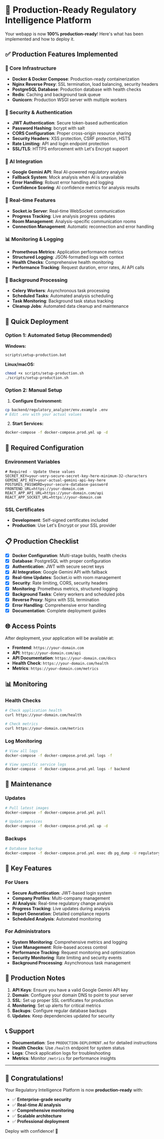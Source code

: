 # 🚀 Production-Ready Regulatory Intelligence Platform

Your webapp is now **100% production-ready**! Here's what has been implemented and how to deploy it.

## ✅ Production Features Implemented

### 🔧 Core Infrastructure
- **Docker & Docker Compose**: Production-ready containerization
- **Nginx Reverse Proxy**: SSL termination, load balancing, security headers
- **PostgreSQL Database**: Production database with health checks
- **Redis**: Caching and background task queue
- **Gunicorn**: Production WSGI server with multiple workers

### 🔐 Security & Authentication
- **JWT Authentication**: Secure token-based authentication
- **Password Hashing**: bcrypt with salt
- **CORS Configuration**: Proper cross-origin resource sharing
- **Security Headers**: XSS protection, CSRF protection, HSTS
- **Rate Limiting**: API and login endpoint protection
- **SSL/TLS**: HTTPS enforcement with Let's Encrypt support

### 🤖 AI Integration
- **Google Gemini API**: Real AI-powered regulatory analysis
- **Fallback System**: Mock analysis when AI is unavailable
- **Error Handling**: Robust error handling and logging
- **Confidence Scoring**: AI confidence metrics for analysis results

### 📡 Real-time Features
- **Socket.io Server**: Real-time WebSocket communication
- **Progress Tracking**: Live analysis progress updates
- **Room Management**: Analysis-specific communication rooms
- **Connection Management**: Automatic reconnection and error handling

### 📊 Monitoring & Logging
- **Prometheus Metrics**: Application performance metrics
- **Structured Logging**: JSON-formatted logs with context
- **Health Checks**: Comprehensive health monitoring
- **Performance Tracking**: Request duration, error rates, AI API calls

### 🔄 Background Processing
- **Celery Workers**: Asynchronous task processing
- **Scheduled Tasks**: Automated analysis scheduling
- **Task Monitoring**: Background task status tracking
- **Cleanup Jobs**: Automated data cleanup and maintenance

## 🚀 Quick Deployment

### Option 1: Automated Setup (Recommended)

**Windows:**
```bash
scripts\setup-production.bat
```

**Linux/macOS:**
```bash
chmod +x scripts/setup-production.sh
./scripts/setup-production.sh
```

### Option 2: Manual Setup

1. **Configure Environment:**
```bash
cp backend/regulatory_analyzer/env.example .env
# Edit .env with your actual values
```

2. **Start Services:**
```bash
docker-compose -f docker-compose.prod.yml up -d
```

## 🔑 Required Configuration

### Environment Variables
```env
# Required - Update these values
SECRET_KEY=your-very-secure-secret-key-here-minimum-32-characters
GEMINI_API_KEY=your-actual-gemini-api-key-here
POSTGRES_PASSWORD=your-secure-database-password
FRONTEND_URL=https://your-domain.com
REACT_APP_API_URL=https://your-domain.com/api
REACT_APP_SOCKET_URL=https://your-domain.com
```

### SSL Certificates
- **Development**: Self-signed certificates included
- **Production**: Use Let's Encrypt or your SSL provider

## 📋 Production Checklist

- [x] **Docker Configuration**: Multi-stage builds, health checks
- [x] **Database**: PostgreSQL with proper configuration
- [x] **Authentication**: JWT with secure secret keys
- [x] **AI Integration**: Google Gemini API with fallback
- [x] **Real-time Updates**: Socket.io with room management
- [x] **Security**: Rate limiting, CORS, security headers
- [x] **Monitoring**: Prometheus metrics, structured logging
- [x] **Background Tasks**: Celery workers and scheduled jobs
- [x] **Reverse Proxy**: Nginx with SSL termination
- [x] **Error Handling**: Comprehensive error handling
- [x] **Documentation**: Complete deployment guides

## 🌐 Access Points

After deployment, your application will be available at:

- **Frontend**: `https://your-domain.com`
- **API**: `https://your-domain.com/api`
- **API Documentation**: `https://your-domain.com/docs`
- **Health Check**: `https://your-domain.com/health`
- **Metrics**: `https://your-domain.com/metrics`

## 📊 Monitoring

### Health Checks
```bash
# Check application health
curl https://your-domain.com/health

# Check metrics
curl https://your-domain.com/metrics
```

### Log Monitoring
```bash
# View all logs
docker-compose -f docker-compose.prod.yml logs -f

# View specific service logs
docker-compose -f docker-compose.prod.yml logs -f backend
```

## 🔄 Maintenance

### Updates
```bash
# Pull latest images
docker-compose -f docker-compose.prod.yml pull

# Update services
docker-compose -f docker-compose.prod.yml up -d
```

### Backups
```bash
# Database backup
docker-compose -f docker-compose.prod.yml exec db pg_dump -U regulatory_user regulatory_intelligence > backup.sql
```

## 🎯 Key Features

### For Users
- **Secure Authentication**: JWT-based login system
- **Company Profiles**: Multi-company management
- **AI Analysis**: Real-time regulatory change analysis
- **Progress Tracking**: Live updates during analysis
- **Report Generation**: Detailed compliance reports
- **Scheduled Analysis**: Automated monitoring

### For Administrators
- **System Monitoring**: Comprehensive metrics and logging
- **User Management**: Role-based access control
- **Performance Tracking**: Request monitoring and optimization
- **Security Monitoring**: Rate limiting and security events
- **Background Processing**: Asynchronous task management

## 🚨 Production Notes

1. **API Keys**: Ensure you have a valid Google Gemini API key
2. **Domain**: Configure your domain DNS to point to your server
3. **SSL**: Set up proper SSL certificates for production
4. **Monitoring**: Set up alerts for critical metrics
5. **Backups**: Configure regular database backups
6. **Updates**: Keep dependencies updated for security

## 📞 Support

- **Documentation**: See `PRODUCTION-DEPLOYMENT.md` for detailed instructions
- **Health Checks**: Use `/health` endpoint for system status
- **Logs**: Check application logs for troubleshooting
- **Metrics**: Monitor `/metrics` for performance insights

---

## 🎉 Congratulations!

Your Regulatory Intelligence Platform is now **production-ready** with:

- ✅ **Enterprise-grade security**
- ✅ **Real-time AI analysis**
- ✅ **Comprehensive monitoring**
- ✅ **Scalable architecture**
- ✅ **Professional deployment**

Deploy with confidence! 🚀
